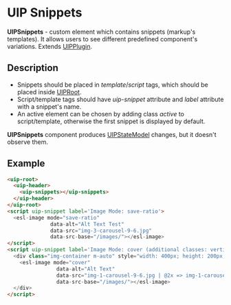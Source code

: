 # UIP Snippets

**UIPSnippets** - custom element which contains snippets (markup's templates). It allows users to see different predefined component's variations. Extends [UIPPlugin](src/core/README.md#uip-plugin).

## Description

- Snippets should be placed in *template*/*script* tags, which should be placed inside [UIPRoot](src/core/README.md#uip-root).
- Script/template tags should have *uip-snippet* attribute and *label* attribute with a snippet's name.
- An active element can be chosen by adding class *active* to script/template, otherwise the first snippet is displayed by default.

**UIPSnippets** component produces [UIPStateModel](src/core/README.md#uip-state-model) changes, but it doesn't observe them.

## Example

```html
<uip-root>
  <uip-header>
    <uip-snippets></uip-snippets>
  </uip-header>
</uip-root>
<script uip-snippet label='Image Mode: save-ratio'>
  <esl-image mode="save-ratio"
              data-alt="Alt Text Test"
              data-src="img-3-carousel-9-6.jpg"
              data-src-base="/images/"></esl-image>
</script>
<script uip-snippet label='Image Mode: cover (additional classes: vertical alignment)'>
  <div class="img-container m-auto" style="width: 400px; height: 200px; border: 1px solid gray;">
    <esl-image mode="cover"
                data-alt="Alt Text"
                data-src="img-1-carousel-9-6.jpg | @2x => img-1-carousel-9-6.jpg"
                data-src-base="/images/"></esl-image>
  </div>
</script>
```
